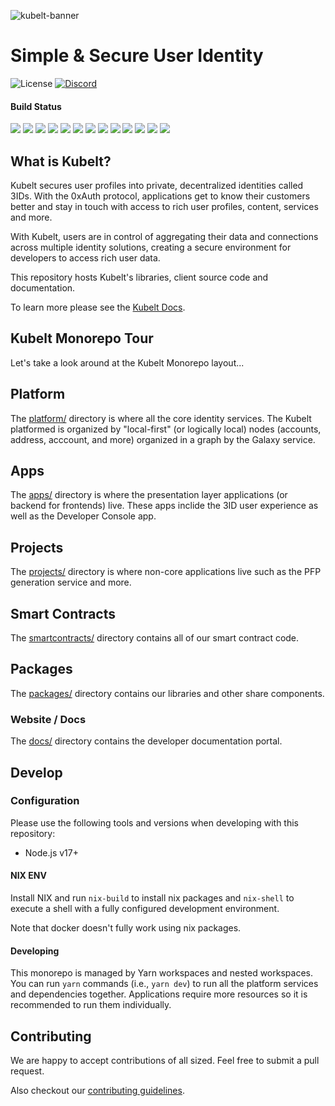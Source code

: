![kubelt-banner](https://user-images.githubusercontent.com/695698/198127215-272ee281-6a3c-49f9-8ca1-ebe0b07f249a.gif)

# Simple & Secure ‍User Identity

![License](https://img.shields.io/github/license/kubelt/kubelt)
[![Discord](https://img.shields.io/discord/790660849471062046?label=Discord)](https://discord.gg/UgwAsJf6C5)

#### Build Status

![](https://github.com/kubelt/kubelt/actions/workflows/main-galaxy.yaml/badge.svg)
![](https://github.com/kubelt/kubelt/actions/workflows/main-console.yaml/badge.svg)
![](https://github.com/kubelt/kubelt/actions/workflows/main-passport.yaml/badge.svg)
![](https://github.com/kubelt/kubelt/actions/workflows/main-edges.yaml/badge.svg)
![](https://github.com/kubelt/kubelt/actions/workflows/main-icons.yaml/badge.svg)
![](https://github.com/kubelt/kubelt/actions/workflows/main-starbase.yaml/badge.svg)
![](https://github.com/kubelt/kubelt/actions/workflows/main-access.yaml/badge.svg)
![](https://github.com/kubelt/kubelt/actions/workflows/main-address.yaml/badge.svg)
![](https://github.com/kubelt/kubelt/actions/workflows/main-account.yaml/badge.svg)
![](https://github.com/kubelt/kubelt/actions/workflows/main-threeid.yaml/badge.svg)
![](https://github.com/kubelt/kubelt/actions/workflows/main-chromatic.yaml/badge.svg)
![](https://github.com/kubelt/kubelt/actions/workflows/main-nftar.yaml/badge.svg)
![](https://github.com/kubelt/kubelt/actions/workflows/main-smartcontracts.yaml/badge.svg)

## What is Kubelt?

Kubelt secures user profiles into private, decentralized identities called 3IDs. With the 0xAuth protocol, applications get to know their customers better and stay in touch with access to rich user profiles, content, services and more.

With Kubelt, users are in control of aggregating their data and connections across multiple identity solutions, creating a secure environment for developers to access rich user data.

This repository hosts Kubelt's libraries, client source code and documentation.

To learn more please see the [Kubelt Docs](https://developers.kubelt.com).

## Kubelt Monorepo Tour

Let's take a look around at the Kubelt Monorepo layout...

## Platform

The [platform/](platform) directory is where all the core identity services. The Kubelt platformed is organized by "local-first" (or logically local) nodes (accounts, address, acccount, and more) organized in a graph by the Galaxy service.

## Apps

The [apps/](apps) directory is where the presentation layer applications (or backend for frontends) live. These apps inclide the 3ID user experience as well as the Developer Console app.

## Projects

The [projects/](projects) directory is where non-core applications live such as the PFP generation service and more.

## Smart Contracts

The [smartcontracts/](smartcontracts/) directory contains all of our smart contract code.

## Packages

The [packages/](packages/) directory contains our libraries and other share components.

### Website / Docs

The [docs/](docs/) directory contains the developer documentation portal.

## Develop

### Configuration

Please use the following tools and versions when developing with this repository:

- Node.js v17+

#### NIX ENV

Install NIX and run `nix-build` to install nix packages and `nix-shell` to execute a shell with a fully configured development environment.

Note that docker doesn't fully work using nix packages.

#### Developing

This monorepo is managed by Yarn workspaces and nested workspaces. You can run `yarn` commands (i.e., `yarn dev`) to run all the platform services and dependencies together. Applications require more resources so it is recommended to run them individually.

## Contributing

We are happy to accept contributions of all sized. Feel free to submit a pull request.

Also checkout our [contributing guidelines](https://kubelt.com/docs).
